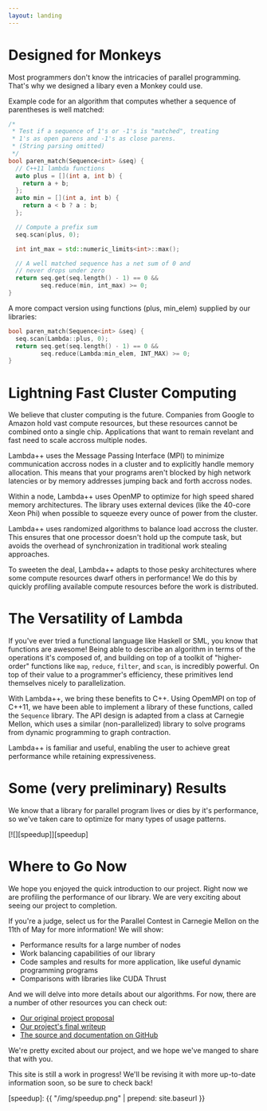 ```yaml
---
layout: landing
---
```


# Designed for Monkeys

Most programmers don't know the intricacies of parallel programming. That's why we designed a
libary even a Monkey could use.

Example code for an algorithm that computes whether a sequence of parentheses is well matched:

```cpp
/*
 * Test if a sequence of 1's or -1's is "matched", treating
 * 1's as open parens and -1's as close parens.
 * (String parsing omitted)
 */
bool paren_match(Sequence<int> &seq) {
  // C++11 lambda functions
  auto plus = [](int a, int b) {
    return a + b;
  };
  auto min = [](int a, int b) {
    return a < b ? a : b;
  };

  // Compute a prefix sum
  seq.scan(plus, 0);

  int int_max = std::numeric_limits<int>::max();

  // A well matched sequence has a net sum of 0 and
  // never drops under zero
  return seq.get(seq.length() - 1) == 0 &&
         seq.reduce(min, int_max) >= 0;
}
```

A more compact version using functions (plus, min_elem) supplied by our libraries:

```cpp
bool paren_match(Sequence<int> &seq) {
  seq.scan(Lambda::plus, 0);
  return seq.get(seq.length() - 1) == 0 &&
         seq.reduce(Lambda:min_elem, INT_MAX) >= 0;
}
```


# Lightning Fast Cluster Computing

We believe that cluster computing is the future. Companies from Google to Amazon hold vast compute
resources, but these resources cannot be combined onto a single chip. Applications that want to
remain revelant and fast need to scale accross multiple nodes.

Lambda++ uses the Message Passing Interface (MPI) to minimize communication accross nodes in a
cluster and to explicitly handle memory allocation. This means that your programs aren't blocked by
high network latencies or by memory addresses jumping back and forth accross nodes.

Within a node, Lambda++ uses OpenMP to optimize for high speed shared memory architectures. The
library uses external devices (like the 40-core Xeon Phi) when possible to squeeze every ounce of
power from the cluster.

Lambda++ uses randomized algorithms to balance load accross the cluster. This ensures that one
processor doesn't hold up the compute task, but avoids the overhead of synchronization in
traditional work stealing approaches.

To sweeten the deal, Lambda++ adapts to those pesky architectures where some compute resources dwarf 
others in performance! We do this by quickly profiling available compute resources before the work 
is distributed.


# The Versatility of Lambda

If you've ever tried a functional language like Haskell or SML, you know that
functions are awesome! Being able to describe an algorithm in terms of the operations 
it's composed of, and building on top of a toolkit of "higher-order" functions like
`map`, `reduce`, `filter`, and `scan`, is incredibly powerful. On top of their
value to a programmer's efficiency, these primitives lend themselves nicely to
parallelization.

With Lambda++, we bring these benefits to C++. Using OpemMPI on top
of C++11, we have been able to implement a library of these functions, called
the `Sequence` library. The API design is adapted from a class at Carnegie Mellon, which
uses a similar (non-parallelized) library to solve programs from dynamic programming to
graph contraction. 

Lambda++ is familiar and useful, enabling the user to achieve great performance while 
retaining expressiveness.


# Some (very preliminary) Results

We know that a library for parallel program lives or dies by it's performance,
so we've taken care to optimize for many types of usage patterns.

[![][speedup]][speedup]


# Where to Go Now

We hope you enjoyed the quick introduction to our project. Right now we are profiling the
performance of our library. We are very exciting about seeing our project to completion.

If you're a judge, select us for the Parallel Contest in Carnegie Mellon on the 11th of May 
for more information! We will show:

- Performance results for a large number of nodes
- Work balancing capabilities of our library
- Code samples and results for more application, like useful dynamic programming programs
- Comparisons with libraries like CUDA Thrust

And we will delve into more details about our algorithms. For now, there are a number of other 
resources you can check out:

- [Our original project proposal][proposal]
- [Our project's final writeup][writeup]
- [The source and documentation on GitHub][lpp]

We're pretty excited about our project, and we hope we've manged to share that
with you.

This site is still a work in progress! We'll be revising it with more up-to-date
information soon, so be sure to check back!

[speedup]: {{ "/img/speedup.png" | prepend: site.baseurl }}

[proposal]: project-proposal/
[writeup]: final-writeup/
[lpp]: https://github.com/ananyakumar/lambda-plus-plus








